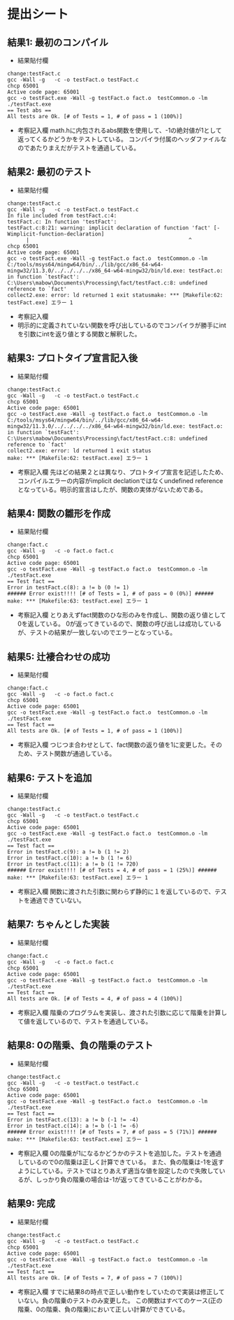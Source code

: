 # 提出シート

## 結果1: 最初のコンパイル
- 結果貼付欄
```
change:testFact.c
gcc -Wall -g   -c -o testFact.o testFact.c
chcp 65001
Active code page: 65001
gcc -o testFact.exe -Wall -g testFact.o fact.o  testCommon.o -lm
./testFact.exe
== Test abs ==
All tests are Ok. [# of Tests = 1, # of pass = 1 (100%)]
```
- 考察記入欄
math.hに内包されるabs関数を使用して、-1の絶対値が1として返ってくるかどうかをテストしている。
コンパイラ付属のヘッダファイルなのであたりまえだがテストを通過している。

## 結果2: 最初のテスト
- 結果貼付欄
```
change:testFact.c
gcc -Wall -g   -c -o testFact.o testFact.c
In file included from testFact.c:4:
testFact.c: In function 'testFact':
testFact.c:8:21: warning: implicit declaration of function 'fact' [-Wimplicit-function-declaration]
      |                                                   ^
chcp 65001
Active code page: 65001
gcc -o testFact.exe -Wall -g testFact.o fact.o  testCommon.o -lm
C:/tools/msys64/mingw64/bin/../lib/gcc/x86_64-w64-mingw32/11.3.0/../../../../x86_64-w64-mingw32/bin/ld.exe: testFact.o: in function `testFact':
C:\Users\mabow\Documents\Processing\fact/testFact.c:8: undefined reference to `fact'    
collect2.exe: error: ld returned 1 exit statusmake: *** [Makefile:62: testFact.exe] エラー 1
```
- 考察記入欄
- 明示的に定義されていない関数を呼び出しているのでコンパイラが勝手にintを引数にintを返り値とする関数と解釈した。

## 結果3: プロトタイプ宣言記入後
- 結果貼付欄
```
change:testFact.c
gcc -Wall -g   -c -o testFact.o testFact.c
chcp 65001
Active code page: 65001
gcc -o testFact.exe -Wall -g testFact.o fact.o  testCommon.o -lm
C:/tools/msys64/mingw64/bin/../lib/gcc/x86_64-w64-mingw32/11.3.0/../../../../x86_64-w64-mingw32/bin/ld.exe: testFact.o: in function `testFact':
C:\Users\mabow\Documents\Processing\fact/testFact.c:8: undefined reference to `fact'
collect2.exe: error: ld returned 1 exit status
make: *** [Makefile:62: testFact.exe] エラー 1
```
- 考察記入欄
先ほどの結果２とは異なり、プロトタイプ宣言を記述したため、コンパイルエラーの内容がimplicit declationではなくundefined referenceとなっている。明示的宣言はしたが、関数の実体がないためである。

## 結果4: 関数の雛形を作成
- 結果貼付欄
```
change:fact.c
gcc -Wall -g   -c -o fact.o fact.c
chcp 65001
Active code page: 65001
gcc -o testFact.exe -Wall -g testFact.o fact.o  testCommon.o -lm
./testFact.exe
== Test fact ==
Error in testFact.c(8): a != b (0 != 1)
###### Error exist!!!! [# of Tests = 1, # of pass = 0 (0%)] ######
make: *** [Makefile:63: testFact.exe] エラー 1

```
- 考察記入欄
とりあえずfact関数のひな形のみを作成し、関数の返り値として0を返している。
0が返ってきているので、関数の呼び出しは成功しているが、テストの結果が一致しないのでエラーとなっている。


## 結果5: 辻褄合わせの成功
- 結果貼付欄
```
change:fact.c
gcc -Wall -g   -c -o fact.o fact.c
chcp 65001
Active code page: 65001
gcc -o testFact.exe -Wall -g testFact.o fact.o  testCommon.o -lm
./testFact.exe
== Test fact ==
All tests are Ok. [# of Tests = 1, # of pass = 1 (100%)]

```
- 考察記入欄
つじつま合わせとして、fact関数の返り値を1に変更した。そのため、テスト関数が通過している。


## 結果6: テストを追加
- 結果貼付欄
```
change:testFact.c
gcc -Wall -g   -c -o testFact.o testFact.c
chcp 65001
Active code page: 65001
gcc -o testFact.exe -Wall -g testFact.o fact.o  testCommon.o -lm
./testFact.exe
== Test fact ==
Error in testFact.c(9): a != b (1 != 2)
Error in testFact.c(10): a != b (1 != 6)
Error in testFact.c(11): a != b (1 != 720)
###### Error exist!!!! [# of Tests = 4, # of pass = 1 (25%)] ######
make: *** [Makefile:63: testFact.exe] エラー 1
```
- 考察記入欄
関数に渡された引数に関わらず静的に１を返しているので、テストを通過できていない。

## 結果7: ちゃんとした実装
- 結果貼付欄
```
change:fact.c
gcc -Wall -g   -c -o fact.o fact.c
chcp 65001
Active code page: 65001
gcc -o testFact.exe -Wall -g testFact.o fact.o  testCommon.o -lm
./testFact.exe
== Test fact ==
All tests are Ok. [# of Tests = 4, # of pass = 4 (100%)]

```
- 考察記入欄
階乗のプログラムを実装し、渡された引数に応じて階乗を計算して値を返しているので、テストを通過している。

## 結果8: 0の階乗、負の階乗のテスト
- 結果貼付欄
```
change:testFact.c
gcc -Wall -g   -c -o testFact.o testFact.c
chcp 65001
Active code page: 65001
gcc -o testFact.exe -Wall -g testFact.o fact.o  testCommon.o -lm
./testFact.exe
== Test fact ==
Error in testFact.c(13): a != b (-1 != -4)
Error in testFact.c(14): a != b (-1 != -6)
###### Error exist!!!! [# of Tests = 7, # of pass = 5 (71%)] ######
make: *** [Makefile:63: testFact.exe] エラー 1
```
- 考察記入欄
0の階乗が1になるかどうかのテストを追加した。テストを通過しているので0の階乗は正しく計算できている。
また、負の階乗は-1を返すようにしている。テストではとりあえず適当な値を設定したので失敗しているが、しっかり負の階乗の場合は-1が返ってきていることがわかる。


## 結果9: 完成
- 結果貼付欄
```
change:testFact.c
gcc -Wall -g   -c -o testFact.o testFact.c
chcp 65001
Active code page: 65001
gcc -o testFact.exe -Wall -g testFact.o fact.o  testCommon.o -lm
./testFact.exe
== Test fact ==
All tests are Ok. [# of Tests = 7, # of pass = 7 (100%)]

```
- 考察記入欄
すでに結果8の時点で正しい動作をしていたので実装は修正していない。負の階乗のテストのみ変更した。
この関数はすべてのケース(正の階乗、0の階乗、負の階乗)において正しい計算ができている。

